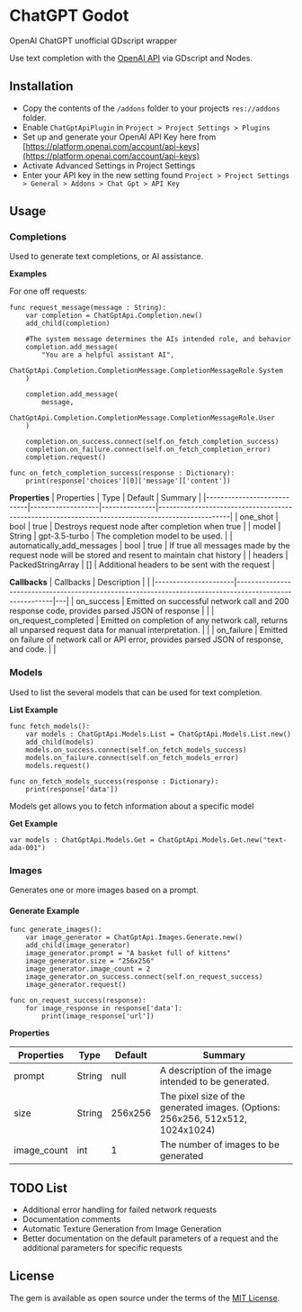 
  
# ChatGPT Godot
OpenAI ChatGPT unofficial GDscript wrapper 

Use text completion with the [OpenAI API](https://openai.com/blog/openai-api) via GDscript and Nodes.


## Installation
* Copy the contents of the ``/addons`` folder to your projects ``res://addons`` folder.
* Enable ``ChatGptApiPlugin`` in ``Project > Project Settings > Plugins``
* Set up and generate your OpenAI API Key here from [https://platform.openai.com/account/api-keys](https://platform.openai.com/account/api-keys)
* Activate Advanced Settings in Project Settings
* Enter your API key in the new setting found ``Project > Project Settings > General > Addons > Chat Gpt > API Key``


## Usage

### Completions

Used to generate text completions, or AI assistance.

**Examples**

For one off requests:
```GDScript
func request_message(message : String):
	var completion = ChatGptApi.Completion.new()
	add_child(completion)
	
	#The system message determines the AIs intended role, and behavior
	completion.add_message(
		"You are a helpful assistant AI",
		ChatGptApi.Completion.CompletionMessage.CompletionMessageRole.System
	)
	
	completion.add_message(
		message,
		ChatGptApi.Completion.CompletionMessage.CompletionMessageRole.User
	)
	
	completion.on_success.connect(self.on_fetch_completion_success)
	completion.on_failure.connect(self.on_fetch_completion_error)
	completion.request()
	
func on_fetch_completion_success(response : Dictionary):
	print(response['choices'][0]['message']['content'])
```


**Properties**
| Properties                 | Type              | Default       | Summary                                                                                          |
|----------------------------|-------------------|---------------|--------------------------------------------------------------------------------------------------|
| one_shot                   | bool              | true          | Destroys request node after completion when true                                                 |
| model                      | String            | gpt-3.5-turbo | The completion model to be used.                                                                 |
| automatically_add_messages | bool              | true          | If true all messages made by the request node will be stored and resent to maintain chat history |
| headers                    | PackedStringArray | []            | Additional headers to be sent with the request                                                   |

**Callbacks**
| Callbacks            | Description                                                                                             |   |
|----------------------|---------------------------------------------------------------------------------------------------------|---|
| on_success           | Emitted on successful network call and 200 response code, provides parsed JSON of response              |   |
| on_request_completed | Emitted on completion of any network call, returns all unparsed request data for manual interpretation. |   |
| on_failure           | Emitted on failure of network call or API error, provides parsed JSON of response, and code.            |   |

### Models

Used to list the several models that can be used for text completion.

**List Example**
```GDScript
func fetch_models():
	var models : ChatGptApi.Models.List = ChatGptApi.Models.List.new()
	add_child(models)
	models.on_success.connect(self.on_fetch_models_success)
	models.on_failure.connect(self.on_fetch_models_error)
	models.request()
	
func on_fetch_models_success(response : Dictionary):
	print(response['data'])
```

Models get allows you to fetch information about a specific model

**Get Example**
```GDScript
var models : ChatGptApi.Models.Get = ChatGptApi.Models.Get.new("text-ada-001")
```

### Images 

Generates one or more images based on a prompt.

#### Generate Example
```GDScript
func generate_images():
	var image_generator = ChatGptApi.Images.Generate.new()
	add_child(image_generator)
	image_generator.prompt = "A basket full of kittens"
	image_generator.size = "256x256"
	image_generator.image_count = 2
	image_generator.on_success.connect(self.on_request_success)
	image_generator.request()
	
func on_request_success(response):
	for image_response in response['data']:
		print(image_response['url'])
```

**Properties**

| Properties  | Type   | Default | Summary                                                                        |
|-------------|--------|---------|--------------------------------------------------------------------------------|
| prompt      | String | null    | A description of the image intended to be generated.                           |
| size        | String | 256x256 | The pixel size of the generated images. (Options: 256x256, 512x512, 1024x1024) |
| image_count | int    | 1       | The number of images to be generated                                           |


## TODO List
* Additional error handling for failed network requests
* Documentation comments
* Automatic Texture Generation from Image Generation
* Better documentation on the default parameters of a request and the additional parameters for specific requests

## License

The gem is available as open source under the terms of the  [MIT License](https://opensource.org/licenses/MIT).
